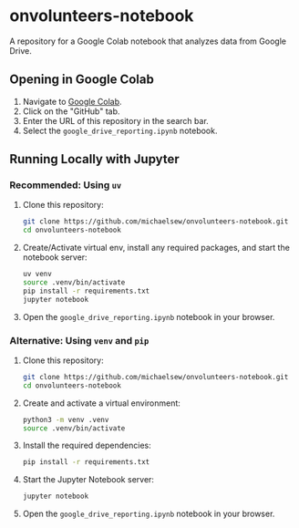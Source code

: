 # onvolunteers-notebook
A repository for a Google Colab notebook that analyzes data from Google Drive.

## Opening in Google Colab

1.  Navigate to [Google Colab](https.colab.research.google.com).
2.  Click on the "GitHub" tab.
3.  Enter the URL of this repository in the search bar.
4.  Select the `google_drive_reporting.ipynb` notebook.

## Running Locally with Jupyter

### Recommended: Using `uv`

1.  Clone this repository:
    ```bash
    git clone https://github.com/michaelsew/onvolunteers-notebook.git
    cd onvolunteers-notebook
    ```
1.  Create/Activate virtual env, install any required packages, and start the notebook server:
    ```bash
    uv venv
    source .venv/bin/activate
    pip install -r requirements.txt
    jupyter notebook
    ```
    
1.  Open the `google_drive_reporting.ipynb` notebook in your browser.

### Alternative: Using `venv` and `pip`

1.  Clone this repository:
    ```bash
    git clone https://github.com/michaelsew/onvolunteers-notebook.git
    cd onvolunteers-notebook
    ```
2.  Create and activate a virtual environment:
    ```bash
    python3 -m venv .venv
    source .venv/bin/activate
    ```
3.  Install the required dependencies:
    ```bash
    pip install -r requirements.txt
    ```
4.  Start the Jupyter Notebook server:
    ```bash
    jupyter notebook
    ```
5.  Open the `google_drive_reporting.ipynb` notebook in your browser.
